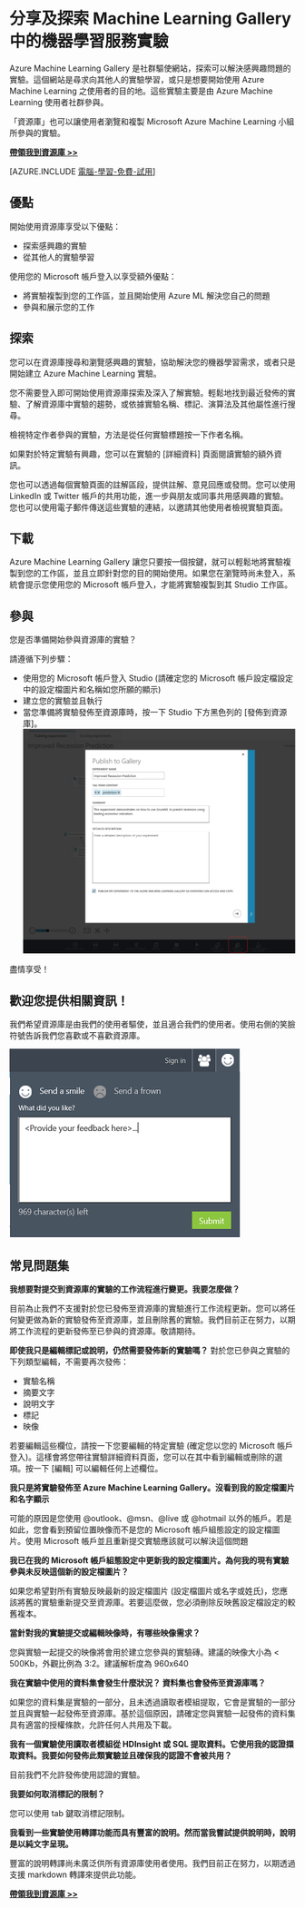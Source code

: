 <properties 
	pageTitle="實驗的 Machine Learning Gallery | Microsoft Azure" 
	description="分享及探索 Azure Machine Learning Gallery 中的機器學習服務實驗。從其他人的實驗學習，或直接開始使用機器學習服務。" 
	services="machine-learning" 
	documentationCenter="" 
	authors="cjgronlund" 
	manager="paulettm" 
	editor="cgronlun"/>

<tags 
	ms.service="machine-learning" 
	ms.workload="data-services" 
	ms.tgt_pltfrm="na" 
	ms.devlang="na" 
	ms.topic="article" 
	ms.date="07/15/2015" 
	ms.author="chhavib;cgronlun;garye"/>


# 分享及探索 Machine Learning Gallery 中的機器學習服務實驗
Azure Machine Learning Gallery 是社群驅使網站，探索可以解決感興趣問題的實驗。這個網站是尋求向其他人的實驗學習，或只是想要開始使用 Azure Machine Learning 之使用者的目的地。這些實驗主要是由 Azure Machine Learning 使用者社群參與。

「資源庫」也可以讓使用者瀏覽和複製 Microsoft Azure Machine Learning 小組所參與的實驗。

**[帶領我到資源庫 >>](http://gallery.azureml.net)**

[AZURE.INCLUDE [電腦-學習-免費-試用](../../includes/machine-learning-free-trial.md)]

## 優點 
開始使用資源庫享受以下優點：

- 探索感興趣的實驗 
- 從其他人的實驗學習

使用您的 Microsoft 帳戶登入以享受額外優點：

- 將實驗複製到您的工作區，並且開始使用 Azure ML 解決您自己的問題
- 參與和展示您的工作

## 探索 
您可以在資源庫搜尋和瀏覽感興趣的實驗，協助解決您的機器學習需求，或者只是開始建立 Azure Machine Learning 實驗。

您不需要登入即可開始使用資源庫探索及深入了解實驗。輕鬆地找到最近發佈的實驗、了解資源庫中實驗的趨勢，或依據實驗名稱、標記、演算法及其他屬性進行搜尋。

檢視特定作者參與的實驗，方法是從任何實驗標題按一下作者名稱。

如果對於特定實驗有興趣，您可以在實驗的 [詳細資料] 頁面閱讀實驗的額外資訊。

您也可以透過每個實驗頁面的註解區段，提供註解、意見回應或發問。您可以使用 LinkedIn 或 Twitter 帳戶的共用功能，進一步與朋友或同事共用感興趣的實驗。您也可以使用電子郵件傳送這些實驗的連結，以邀請其他使用者檢視實驗頁面。

## 下載 
Azure Machine Learning Gallery 讓您只要按一個按鍵，就可以輕鬆地將實驗複製到您的工作區，並且立即針對您的目的開始使用。如果您在瀏覽時尚未登入，系統會提示您使用您的 Microsoft 帳戶登入，才能將實驗複製到其 Studio 工作區。

## 參與 
您是否準備開始參與資源庫的實驗？

請遵循下列步驟：

- 使用您的 Microsoft 帳戶登入 Studio (請確定您的 Microsoft 帳戶設定檔設定中的設定檔圖片和名稱如您所願的顯示)
- 建立您的實驗並且執行
- 當您準備將實驗發佈至資源庫時，按一下 Studio 下方黑色列的 [發佈到資源庫]。![Publish](./media/machine-learning-gallery-how-to-use-contribute-publish/publish.png)

盡情享受！

## 歡迎您提供相關資訊！ 
我們希望資源庫是由我們的使用者驅使，並且適合我們的使用者。使用右側的笑臉符號告訴我們您喜歡或不喜歡資源庫。

![意見反應](./media/machine-learning-gallery-how-to-use-contribute-publish/feedback.png)

## 常見問題集 
**我想要對提交到資源庫的實驗的工作流程進行變更。我要怎麼做？**

目前為止我們不支援對於您已發佈至資源庫的實驗進行工作流程更新。您可以將任何變更做為新的實驗發佈至資源庫，並且刪除舊的實驗。我們目前正在努力，以期將工作流程的更新發佈至已參與的資源庫。敬請期待。

**即使我只是編輯標記或說明，仍然需要發佈新的實驗嗎？** 對於您已參與之實驗的下列類型編輯，不需要再次發佈：

- 實驗名稱
- 摘要文字
- 說明文字
- 標記
- 映像

若要編輯這些欄位，請按一下您要編輯的特定實驗 (確定您以您的 Microsoft 帳戶登入)。這樣會將您帶往實驗詳細資料頁面，您可以在其中看到編輯或刪除的選項。按一下 [編輯] 可以編輯任何上述欄位。

**我只是將實驗發佈至 Azure Machine Learning Gallery。沒看到我的設定檔圖片和名字顯示**

可能的原因是您使用 @outlook、@msn、@live 或 @hotmail 以外的帳戶。若是如此，您會看到預留位置映像而不是您的 Microsoft 帳戶組態設定的設定檔圖片。使用 Microsoft 帳戶並且重新提交實驗應該就可以解決這個問題

**我已在我的 Microsoft 帳戶組態設定中更新我的設定檔圖片。為何我的現有實驗參與未反映這個新的設定檔圖片？**

如果您希望對所有實驗反映最新的設定檔圖片 (設定檔圖片或名字或姓氏)，您應該將舊的實驗重新提交至資源庫。若要這麼做，您必須刪除反映舊設定檔設定的較舊複本。

**當針對我的實驗提交或編輯映像時，有哪些映像需求？**

您與實驗一起提交的映像將會用於建立您參與的實驗磚。建議的映像大小為 < 500Kb，外觀比例為 3:2。建議解析度為 960x640

**我在實驗中使用的資料集會發生什麼狀況？ 資料集也會發佈至資源庫嗎？**

如果您的資料集是實驗的一部分，且未透過讀取者模組提取，它會是實驗的一部分並且與實驗一起發佈至資源庫。基於這個原因，請確定您與實驗一起發佈的資料集具有適當的授權條款，允許任何人共用及下載。

**我有一個實驗使用讀取者模組從 HDInsight 或 SQL 提取資料。它使用我的認證擷取資料。我要如何發佈此類實驗並且確保我的認證不會被共用？**

目前我們不允許發佈使用認證的實驗。

**我要如何取消標記的限制？**

您可以使用 tab 鍵取消標記限制。

**我看到一些實驗使用轉譯功能而具有豐富的說明。然而當我嘗試提供說明時，說明是以純文字呈現。**

豐富的說明轉譯尚未廣泛供所有資源庫使用者使用。我們目前正在努力，以期透過支援 markdown 轉譯來提供此功能。

**[帶領我到資源庫 >>](http://gallery.azureml.net)**
 

<!---HONumber=August15_HO6-->